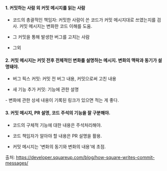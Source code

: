 

#### 1. 커밋하는 사람 외 커밋 메시지를 읽는 사람

- 코드의 총괄적인 책임자: 커밋한 사람이 쓴 코드가 커밋 메시지대로 쓰였는지를 검사. 커밋 메시지는 변화한 코드 이해를 도움.

- 그 커밋을 통해 발생한 버그를 고치는 사람

- 그외



#### 2. 커밋 메시지는 커밋 전후 전체적인 변화를 설명하는 메시지. 변화의 맥락과 동기가 설명돼야.

- 버그 픽스 커밋: 커밋 전 버그 내용, 커밋으로써 고친 내용

- 새 기능 추가 커밋: 기능에 관한 설명

\- 변화에 관한 상세 내용이 기록된 링크가 있으면 적는 게 좋다.


#### 3. 커밋 메시지, PR 설명, 코드 주석의 기능을 잘 구분해야.

- 코드의 구체적 기능에 대한 내용은 주석처리해야.

- 코드 책임자가 알아야 할 내용은 PR 설명을 활용.

- 커밋 메시지는 '변화의 동기와 변화의 내용'에 초점.


출처: https://developer.squareup.com/blog/how-square-writes-commit-messages/